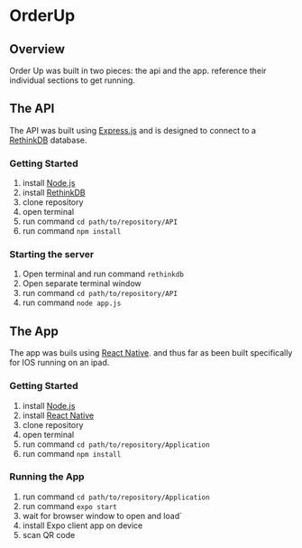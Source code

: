 # OrderUp

## Overview

Order Up was built in two pieces: the api and the app. reference their individual sections to get running. 

## The API

The API was built using [Express.js](https://expressjs.com/) and is designed to connect to a [RethinkDB](https://rethinkdb.com/) database.


### Getting Started

1. install [Node.js](https://nodejs.org/en/)
1. install [RethinkDB](https://rethinkdb.com/)
1. clone repository
1. open terminal 
1. run command `cd path/to/repository/API`
1. run command `npm install`

### Starting the server
1. Open terminal and run command `rethinkdb`
1. Open separate terminal window
1. run command `cd path/to/repository/API`
1. run command `node app.js`


## The App

The app was buils using [React Native](https://reactnative.dev/). and thus far as been built specifically for IOS running on an ipad. 

### Getting Started

1. install [Node.js](https://nodejs.org/en/)
1. install [React Native](https://reactnative.dev/)
1. clone repository
1. open terminal 
1. run command `cd path/to/repository/Application`
1. run command `npm install`

### Running the App

1. run command `cd path/to/repository/Application`
1. run command `expo start`
1. wait for browser window to open and load`
1. install Expo client app on device
1. scan QR code

